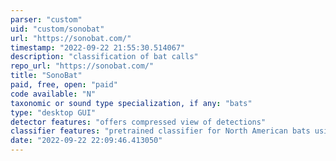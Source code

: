 ```yaml
---
parser: "custom"
uid: "custom/sonobat"
url: "https://sonobat.com/"
timestamp: "2022-09-22 21:55:30.514067"
description: "classification of bat calls"
repo_url: "https://sonobat.com/"
title: "SonoBat"
paid, free, open: "paid"
code available: "N"
taxonomic or sound type specialization, if any: "bats"
type: "desktop GUI"
detector features: "offers compressed view of detections"
classifier features: "pretrained classifier for North American bats using extracted acoustic features"
date: "2022-09-22 22:09:46.413050"
---
```

